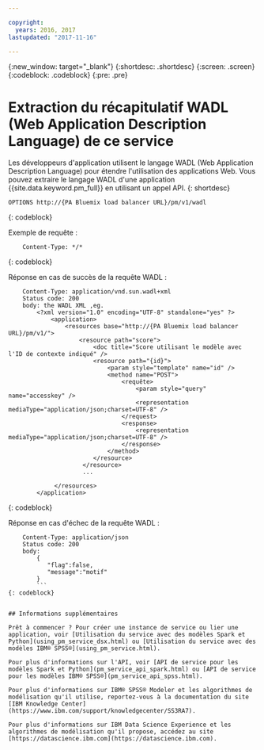 ```yaml
---

copyright:
  years: 2016, 2017
lastupdated: "2017-11-16"

---
```


{:new_window: target="_blank"}
{:shortdesc: .shortdesc}
{:screen: .screen}
{:codeblock: .codeblock}
{:pre: .pre}

# Extraction du récapitulatif WADL (Web Application Description Language) de ce service

Les développeurs d'application utilisent le langage WADL (Web Application Description Language) pour étendre l'utilisation des applications Web. Vous pouvez extraire le langage WADL d'une application {{site.data.keyword.pm_full}} en utilisant un appel API.
{: shortdesc}

```
OPTIONS http://{PA Bluemix load balancer URL}/pm/v1/wadl
```
{: codeblock}

Exemple de requête :

```
    Content-Type: */*
```
{: codeblock}

Réponse en cas de succès de la requête WADL :

```
    Content-Type: application/vnd.sun.wadl+xml
    Status code: 200
    body: the WADL XML ,eg.
        <?xml version="1.0" encoding="UTF-8" standalone="yes" ?>
            <application>
                <resources base="http://{PA Bluemix load balancer URL}/pm/v1/">
                    <resource path="score">
                        <doc title="Score utilisant le modèle avec l'ID de contexte indiqué" />
                        <resource path="{id}">
                            <param style="template" name="id" />
                            <method name="POST">
                                <requête>
                                    <param style="query" name="accesskey" />
                                    <representation mediaType="application/json;charset=UTF-8" />
                                </request>
                                <response>
                                    <representation mediaType="application/json;charset=UTF-8" />
                                </response>
                            </method>
                        </resource>
                     </resource>
                     ...

             </resources>
        </application>
```
{: codeblock}

Réponse en cas d'échec de la requête WADL :

```
    Content-Type: application/json
    Status code: 200
    body:
        {
           "flag":false,
           "message":"motif"
        } 
        ```
{: codeblock}


## Informations supplémentaires

Prêt à commencer ? Pour créer une instance de service ou lier une application, voir [Utilisation du service avec des modèles Spark et Python](using_pm_service_dsx.html) ou [Utilisation du service avec des modèles IBM® SPSS®](using_pm_service.html).

Pour plus d'informations sur l'API, voir [API de service pour les modèles Spark et Python](pm_service_api_spark.html) ou [API de service pour les modèles IBM® SPSS®](pm_service_api_spss.html).

Pour plus d'informations sur IBM® SPSS® Modeler et les algorithmes de modélisation qu'il utilise, reportez-vous à la documentation du site [IBM Knowledge Center](https://www.ibm.com/support/knowledgecenter/SS3RA7).

Pour plus d'informations sur IBM Data Science Experience et les algorithmes de modélisation qu'il propose, accédez au site [https://datascience.ibm.com](https://datascience.ibm.com).
